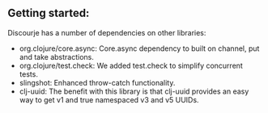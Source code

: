 <b>Getting started:</b>
-

Discourje has a number of dependencies on other libraries:
- org.clojure/core.async: Core.async dependency to built on channel, put and take abstractions. 
- org.clojure/test.check: We added test.check to simplify concurrent tests. 
- slingshot: Enhanced throw-catch functionality.
- clj-uuid: The benefit with this library is that clj-uuid provides an easy way to get v1 and true namespaced v3 and v5 UUIDs.